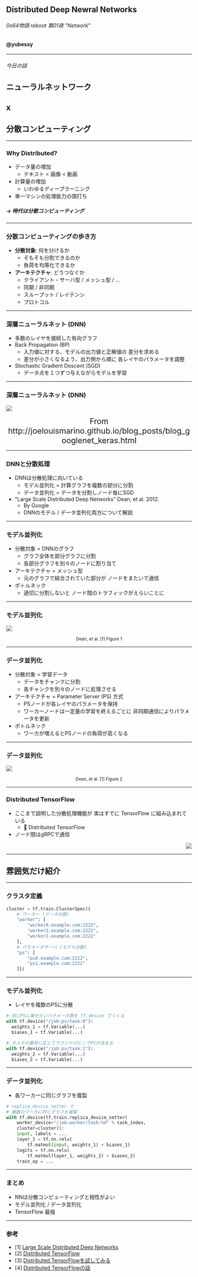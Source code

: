 <!-- $theme: gaia -->

## Distributed Deep Newral Networks

###### 0x64物語 reboot 第01夜 "Network"

#### @yubessy

---

###### 今日の話

## ニューラルネットワーク

## x

## 分散コンピューティング

---

### Why Distributed?

* データ量の増加
  * テキスト < 画像 < 動画
* 計算量の増加
  * いわゆるディープラーニング
* 単一マシンの処理能力の頭打ち

##### -> 時代は分散コンピューティング

---

### 分散コンピューティングの歩き方

* **分散対象**: 何を分けるか
  * そもそも分割できるのか
  * 負荷を均等化できるか
* **アーキテクチャ**: どうつなぐか
  * クライアント・サーバ型 / メッシュ型 / ...
  * 同期 / 非同期
  * スループット / レイテンシ
  * プロトコル

---

### 深層ニューラルネット (DNN)

* 多数のレイヤを接続した有向グラフ
* Back Propagation (BP)
  * 入力値に対する、モデルの出力値と正解値の
    差分を求める
  * 差分が小さくなるよう、出力側から順に
    各レイヤのパラメータを調整
* Stochastic Gradient Descent (SGD)
  * データ点を１つずつ与えながらモデルを学習

---

### 深層ニューラルネット (DNN)

![](googlenet.png)

<div style="font-size: 16pt; text-align: center;">From http://joelouismarino.github.io/blog_posts/blog_googlenet_keras.html</div>

---

### DNNと分散処理

* DNNは分散処理に向いている
  * モデル並列化 = 計算グラフを複数の部分に分割
  * データ並列化 = データを分割しノード毎にSGD
* "Large Scale Distributed Deep Networks"
  Dean, et al. 2012.
  * By Google
  * DNNのモデル / データ並列化両方について解説

---

### モデル並列化

* 分散対象 = DNNのグラフ
  * グラフ全体を部分グラフに分割
  * 各部分グラフを別々のノードに割り当て
* アーキテクチャ = メッシュ型
  * 元のグラフで結合されていた部分が
    ノードをまたいで通信
* ボトルネック
  * 適切に分割しないと
    ノード間のトラフィックがえらいことに

---

### モデル並列化

![](model_parallelism.png)

<div style="text-align: center; font-size: smaller;">
Dean, et al. [1] Figure 1
</div>

---

### データ並列化

* 分散対象 = 学習データ
  * データをチャンクに分割
  * 各チャンクを別々のノードに処理させる
* アーキテクチャ = Parameter Server (PS) 方式
  * PSノードが各レイヤのパラメータを保持
  * ワーカーノードは一定量の学習を終えるごとに
    非同期通信によりパラメータを更新
* ボトルネック
  * ワーカが増えるとPSノードの負荷が高くなる

---

### データ並列化

![](data_parallelism.png)

<div style="text-align: center; font-size: smaller;">
Dean, et al. [1] Figure 2
</div>

---

### Distributed TensorFlow

* ここまで説明した分散処理機能が
  実はすでに TensorFlow に組み込まれている
  * 🔎 Distributed TensorFlow
* ノード間はgRPCで通信

<div style="text-align: right;">
<img src="tensorflow.png" />
</div>

---

## 雰囲気だけ紹介

---

### クラスタ定義

```python
cluster = tf.train.ClusterSpec({
    # ワーカー (データ分散)
    "worker": [
        "worker0.example.com:2222",
        "worker1.example.com:2222",
        "worker2.example.com:2222"
    ],
    # パラメータサーバ (モデル分散)
    "ps": [
        "ps0.example.com:2222",
        "ps1.example.com:2222"
    ]})
```

---

### モデル並列化

* レイヤを複数のPSに分散

```python
# 同じPSに乗せたいパラメータ群を tf.device でくくる
with tf.device("/job:ps/task:0"):
  weights_1 = tf.Variable(...)
  biases_1 = tf.Variable(...)

# タスクの番号に応じてラウンドロビンでPSが決まる
with tf.device("/job:ps/task:1"):
  weights_2 = tf.Variable(...)
  biases_2 = tf.Variable(...)
```

---

### データ並列化

* 各ワーカーに同じグラフを複製

```python
# replica_device_setter で
# 複数のワーカに同じグラフを複製
with tf.device(tf.train.replica_device_setter(
    worker_device="/job:worker/task:%d" % task_index,
    cluster=cluster)):
    input, labels = ...
    layer_1 = tf.nn.relu(
        tf.matmul(input, weights_1) + biases_1)
    logits = tf.nn.relu(
        tf.matmul(layer_1, weights_2) + biases_2)
    train_op = ...
```

---

### まとめ

* NNは分散コンピューティングと相性がよい
* モデル並列化 / データ並列化
* TensorFlow 最強

---

### 参考

* [1] [Large Scale Distributed Deep Networks](http://www.cs.toronto.edu/~ranzato/publications/DistBeliefNIPS2012_withAppendix.pdf)
* [2] [Distributed TensorFlow](https://www.tensorflow.org/deploy/distributed)
* [3] [Distributed TensorFlowを試してみる](http://qiita.com/ashitani/items/2e48729e78a9f77f9790)
* [4] [Distributed TensorFlowの話](http://qiita.com/kazunori279/items/981a8a2a44f5d1172856)
